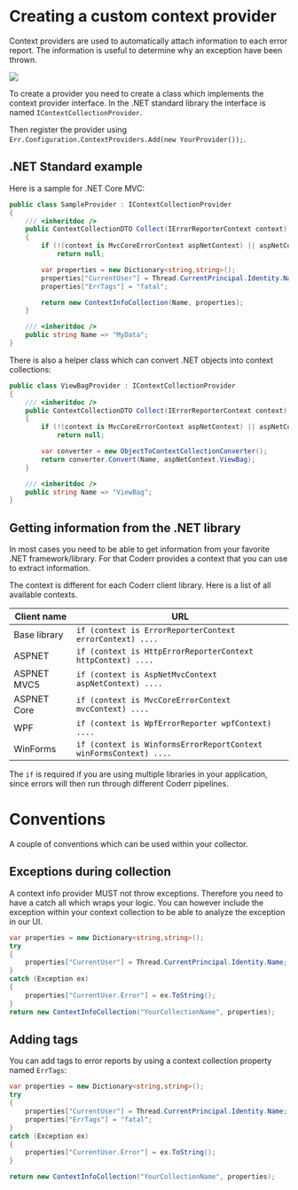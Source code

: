 Creating a custom context provider
==================================

Context providers are used to automatically attach information to each error report. The information is useful to determine why an exception have been thrown.

![](/screens/features/context/anonymous-object.png)

To create a provider you need to create a class which implements the context provider interface. In the .NET standard library the interface is named `IContextCollectionProvider`.

Then register the provider using `Err.Configuration.ContextProviders.Add(new YourProvider());`.

## .NET Standard example

Here is a sample for .NET Core MVC:

```csharp
public class SampleProvider : IContextCollectionProvider
{
    /// <inheritdoc />
    public ContextCollectionDTO Collect(IErrorReporterContext context)
    {
        if (!(context is MvcCoreErrorContext aspNetContext) || aspNetContext.ViewBag == null)
            return null;

        var properties = new Dictionary<string,string>();
        properties["CurrentUser"] = Thread.CurrentPrincipal.Identity.Name;
        properties["ErrTags"] = "fatal";

        return new ContextInfoCollection(Name, properties);
    }

    /// <inheritdoc />
    public string Name => "MyData";
}
```

There is also a helper class which can convert .NET objects into context collections:

```csharp
public class ViewBagProvider : IContextCollectionProvider
{
    /// <inheritdoc />
    public ContextCollectionDTO Collect(IErrorReporterContext context)
    {
        if (!(context is MvcCoreErrorContext aspNetContext) || aspNetContext.ViewBag == null)
            return null;

        var converter = new ObjectToContextCollectionConverter();
        return converter.Convert(Name, aspNetContext.ViewBag);
    }

    /// <inheritdoc />
    public string Name => "ViewBag";
}
```

## Getting information from the .NET library

In most cases you need to be able to get information from your favorite .NET framework/library. For that Coderr provides a context that you can use to extract information.

The context is different for each Coderr client library. Here is a list of all available contexts.

Client name | URL
----------- | ---------
Base library | `if (context is ErrorReporterContext errorContext) ....`
ASPNET | `if (context is HttpErrorReporterContext httpContext) ....`
ASPNET MVC5 | `if (context is AspNetMvcContext aspNetContext) ....`
ASPNET Core | `if (context is MvcCoreErrorContext mvcContext) ....`
WPF | `if (context is WpfErrorReporter wpfContext) ....`
WinForms | `if (context is WinformsErrorReportContext winFormsContext) ....`

The `if` is required if you are using multiple libraries in your application, since errors will then run through different Coderr pipelines.

# Conventions

A couple of conventions which can be used within your collector.

## Exceptions during collection

A context info provider MUST not throw exceptions. Therefore you need to have a catch all which wraps your logic. You can however include the exception within your context collection to be able to analyze the exception in our UI.

```csharp
var properties = new Dictionary<string,string>();
try
{
    properties["CurrentUser"] = Thread.CurrentPrincipal.Identity.Name;
}
catch (Exception ex)
{
    properties["CurrentUser.Error"] = ex.ToString();
}
return new ContextInfoCollection("YourCollectionName", properties);
```

## Adding tags

You can add tags to error reports by using a context collection property named `ErrTags`:

```csharp
var properties = new Dictionary<string,string>();
try
{
    properties["CurrentUser"] = Thread.CurrentPrincipal.Identity.Name;
    properties["ErrTags"] = "fatal";
}
catch (Exception ex)
{
    properties["CurrentUser.Error"] = ex.ToString();
}

return new ContextInfoCollection("YourCollectionName", properties);
```


